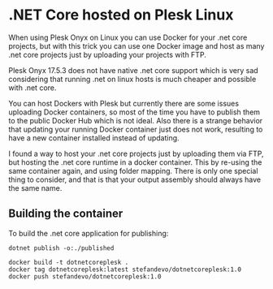 # .NET Core hosted on Plesk Linux

When using Plesk Onyx on Linux you can use Docker for your .net core projects, but with this trick you can use one Docker image and host as many .net core projects just by uploading your projects with FTP.

Plesk Onyx 17.5.3 does not have native .net core support which is very sad considering that running .net on linux hosts is much cheaper and possible with .net core.

You can host Dockers with Plesk but currently there are some issues uploading Docker containers, so most of the time you have to publish them to the public Docker Hub which is not ideal. Also there is a strange behavior that updating your running Docker container just does not work, resulting to have a new container installed instead of updating.

I found a way to host your .net core projects just by uploading them via FTP, but hosting the .net core runtime in a docker container. This by re-using the same container again, and using folder mapping. There is only one special thing to consider, and that is that your output assembly should always have the same name.

## Building the container

To build the .net core application for publishing:

```dotnet publish -o:./published```

```
docker build -t dotnetcoreplesk .
docker tag dotnetcoreplesk:latest stefandevo/dotnetcoreplesk:1.0
docker push stefandevo/dotnetcoreplesk:1.0
```
